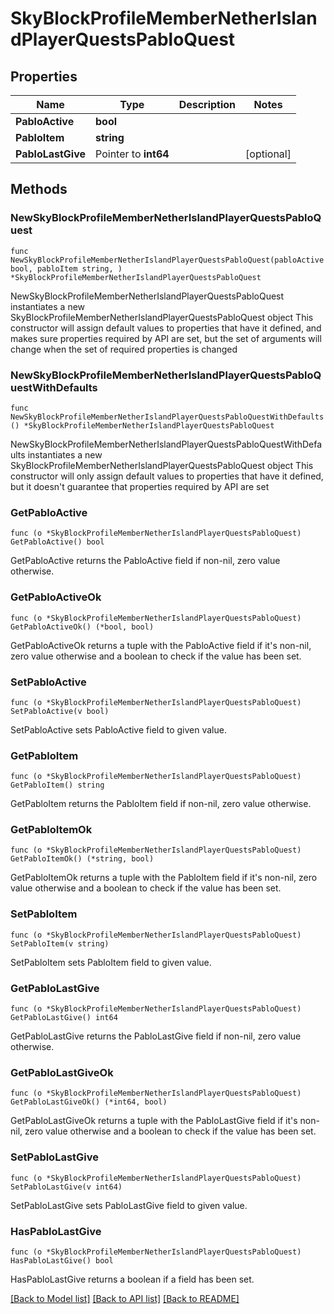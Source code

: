 # SkyBlockProfileMemberNetherIslandPlayerQuestsPabloQuest

## Properties

Name | Type | Description | Notes
------------ | ------------- | ------------- | -------------
**PabloActive** | **bool** |  | 
**PabloItem** | **string** |  | 
**PabloLastGive** | Pointer to **int64** |  | [optional] 

## Methods

### NewSkyBlockProfileMemberNetherIslandPlayerQuestsPabloQuest

`func NewSkyBlockProfileMemberNetherIslandPlayerQuestsPabloQuest(pabloActive bool, pabloItem string, ) *SkyBlockProfileMemberNetherIslandPlayerQuestsPabloQuest`

NewSkyBlockProfileMemberNetherIslandPlayerQuestsPabloQuest instantiates a new SkyBlockProfileMemberNetherIslandPlayerQuestsPabloQuest object
This constructor will assign default values to properties that have it defined,
and makes sure properties required by API are set, but the set of arguments
will change when the set of required properties is changed

### NewSkyBlockProfileMemberNetherIslandPlayerQuestsPabloQuestWithDefaults

`func NewSkyBlockProfileMemberNetherIslandPlayerQuestsPabloQuestWithDefaults() *SkyBlockProfileMemberNetherIslandPlayerQuestsPabloQuest`

NewSkyBlockProfileMemberNetherIslandPlayerQuestsPabloQuestWithDefaults instantiates a new SkyBlockProfileMemberNetherIslandPlayerQuestsPabloQuest object
This constructor will only assign default values to properties that have it defined,
but it doesn't guarantee that properties required by API are set

### GetPabloActive

`func (o *SkyBlockProfileMemberNetherIslandPlayerQuestsPabloQuest) GetPabloActive() bool`

GetPabloActive returns the PabloActive field if non-nil, zero value otherwise.

### GetPabloActiveOk

`func (o *SkyBlockProfileMemberNetherIslandPlayerQuestsPabloQuest) GetPabloActiveOk() (*bool, bool)`

GetPabloActiveOk returns a tuple with the PabloActive field if it's non-nil, zero value otherwise
and a boolean to check if the value has been set.

### SetPabloActive

`func (o *SkyBlockProfileMemberNetherIslandPlayerQuestsPabloQuest) SetPabloActive(v bool)`

SetPabloActive sets PabloActive field to given value.


### GetPabloItem

`func (o *SkyBlockProfileMemberNetherIslandPlayerQuestsPabloQuest) GetPabloItem() string`

GetPabloItem returns the PabloItem field if non-nil, zero value otherwise.

### GetPabloItemOk

`func (o *SkyBlockProfileMemberNetherIslandPlayerQuestsPabloQuest) GetPabloItemOk() (*string, bool)`

GetPabloItemOk returns a tuple with the PabloItem field if it's non-nil, zero value otherwise
and a boolean to check if the value has been set.

### SetPabloItem

`func (o *SkyBlockProfileMemberNetherIslandPlayerQuestsPabloQuest) SetPabloItem(v string)`

SetPabloItem sets PabloItem field to given value.


### GetPabloLastGive

`func (o *SkyBlockProfileMemberNetherIslandPlayerQuestsPabloQuest) GetPabloLastGive() int64`

GetPabloLastGive returns the PabloLastGive field if non-nil, zero value otherwise.

### GetPabloLastGiveOk

`func (o *SkyBlockProfileMemberNetherIslandPlayerQuestsPabloQuest) GetPabloLastGiveOk() (*int64, bool)`

GetPabloLastGiveOk returns a tuple with the PabloLastGive field if it's non-nil, zero value otherwise
and a boolean to check if the value has been set.

### SetPabloLastGive

`func (o *SkyBlockProfileMemberNetherIslandPlayerQuestsPabloQuest) SetPabloLastGive(v int64)`

SetPabloLastGive sets PabloLastGive field to given value.

### HasPabloLastGive

`func (o *SkyBlockProfileMemberNetherIslandPlayerQuestsPabloQuest) HasPabloLastGive() bool`

HasPabloLastGive returns a boolean if a field has been set.


[[Back to Model list]](../README.md#documentation-for-models) [[Back to API list]](../README.md#documentation-for-api-endpoints) [[Back to README]](../README.md)


